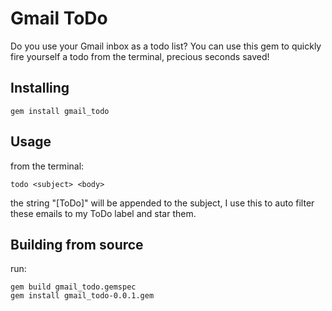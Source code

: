 Gmail ToDo
==========

Do you use your Gmail inbox as a todo list? You can use this gem
to quickly fire yourself a todo from the terminal, precious seconds
saved!


Installing
-----------

    gem install gmail_todo


Usage
-----
from the terminal:

    todo <subject> <body>

the string "[ToDo]" will be appended to the subject, I use this to auto filter these emails to my ToDo label and star them.


Building from source
--------------------
run:

    gem build gmail_todo.gemspec
    gem install gmail_todo-0.0.1.gem
